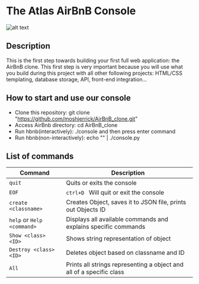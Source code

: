 # The Atlas AirBnB Console


![alt text](https://github.com/moshjerrick/atlas-AirBnB_clone/blob/main/Airbnb_Logo_Be%CC%81lo.svg.png)


## Description
This is the first step towards building your first full web application: the AirBnB clone. This first step is very important because you will use what you build during this project with all other following projects: HTML/CSS templating, database storage, API, front-end integration…



## How to start and use our console

* Clone this repository: git clone "https://github.com/moshjerrick/AirBnB_clone.git"
* Access AirBnb directory: cd AirBnB_clone    
* Run hbnb(interactively): ./console and then press enter command
* Run hbnb(non-interactively): echo "<command>" | ./console.py

## List of commands


| Command  | Description |
| ------------- | ------------- |
| ```quit```  | Quits or exits the console |
| ```EOF```  |  ```ctrl+D ``` Will quit or exit the console |
| ```create <classname>```  | Creates Object, saves it to JSON file, prints out Objects ID |
| ```help``` or ```Help <command>``` |  Displays all available commands and explains specific commands |
| ```Show <class> <ID>```  | Shows string representation of object     |
| ```Destroy <class> <ID>``` | Deletes object based on classname and ID      |
| ```All ``` |  Prints all strings representing a object and all of a specific class    |
